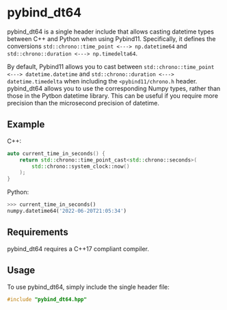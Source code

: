 # pybind_dt64

pybind_dt64 is a single header include that allows casting datetime types between C++ and Python when using Pybind11. Specifically, it defines the conversions `std::chrono::time_point <---> np.datetime64` and `std::chrono::duration <---> np.timedelta64`.

By default, Pybind11 allows you to cast between `std::chrono::time_point <---> datetime.datetime` and `std::chrono::duration <---> datetime.timedelta` when including the `<pybind11/chrono.h` header. pybind_dt64 allows you to use the corresponding Numpy types, rather than those in the Pytbon datetime library. This can be useful if you require more precision than the microsecond precision of datetime.

## Example

C++:
```cpp
auto current_time_in_seconds() {
    return std::chrono::time_point_cast<std::chrono::seconds>(
        std::chrono::system_clock::now()
    );
}
```

Python:
```python
>>> current_time_in_seconds()
numpy.datetime64('2022-06-20T21:05:34')
```

## Requirements

pybind_dt64 requires a C++17 compliant compiler.

## Usage

To use pybind_dt64, simply include the single header file:

```cpp
#include "pybind_dt64.hpp"
```
